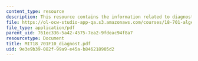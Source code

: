 ```yaml
---
content_type: resource
description: This resource contains the information related to diagnostic problems.
file: https://ol-ocw-studio-app-qa.s3.amazonaws.com/courses/18-701-algebra-i-fall-2010/9e3e9b39082f99a9e45ab846218905d2_MIT18_701F10_diagnost.pdf
file_type: application/pdf
parent_uid: 761ec336-5a42-4575-7ea2-9fdeac94f8a7
resourcetype: Document
title: MIT18_701F10_diagnost.pdf
uid: 9e3e9b39-082f-99a9-e45a-b846218905d2
---
```

